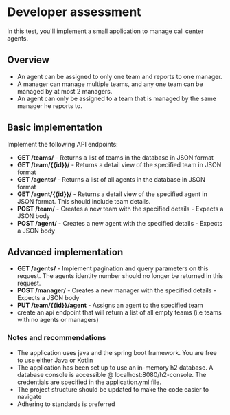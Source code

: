 # Developer assessment
In this test, you'll implement a small application to manage call center agents. 

## Overview
* An agent can be assigned to only one team and reports to one manager. 
* A manager can manage multiple teams, and any one team can be managed by at most 2 managers.
* An agent can only be assigned to a team that is managed by the same manager he reports to.

## Basic implementation
Implement the following API endpoints:

* **GET /teams/** - Returns a list of teams in the database in JSON format
* **GET /team/{{id}}/** - Returns a detail view of the specified team in JSON format
* **GET /agents/** - Returns a list of all agents in the database in JSON format
* **GET /agent/{{id}}/** - Returns a detail view of the specified agent in JSON format. This should include team details.
* **POST /team/** - Creates a new team with the specified details - Expects a JSON body
* **POST /agent/** - Creates a new agent with the specified details - Expects a JSON body

## Advanced implementation

* **GET /agents/** - Implement pagination and query parameters on this request. 
    The agents identity number should no longer be returned in this request.
* **POST /manager/** - Creates a new manager with the specified details - Expects a JSON body
* **PUT /team/{{id}}/agent** - Assigns an agent to the specified team
* create an api endpoint that will return a list of all empty teams (i.e teams with no agents or managers)


### Notes and recommendations

* The application uses java and the spring boot framework. You are free to use either Java or Kotlin
* The application has been set up to use an in-memory h2 database.
  A database console is accessible @ localhost:8080/h2-console. The credentials are specified in the application.yml file.
* The project structure should be updated to make the code easier to navigate
* Adhering to standards is preferred



